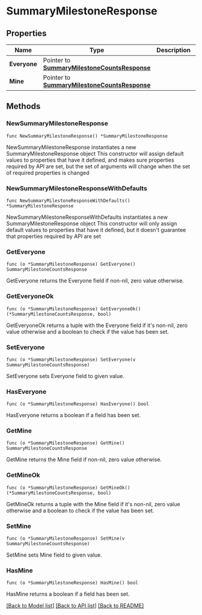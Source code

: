 # SummaryMilestoneResponse

## Properties

Name | Type | Description | Notes
------------ | ------------- | ------------- | -------------
**Everyone** | Pointer to [**SummaryMilestoneCountsResponse**](SummaryMilestoneCountsResponse.md) |  | [optional] 
**Mine** | Pointer to [**SummaryMilestoneCountsResponse**](SummaryMilestoneCountsResponse.md) |  | [optional] 

## Methods

### NewSummaryMilestoneResponse

`func NewSummaryMilestoneResponse() *SummaryMilestoneResponse`

NewSummaryMilestoneResponse instantiates a new SummaryMilestoneResponse object
This constructor will assign default values to properties that have it defined,
and makes sure properties required by API are set, but the set of arguments
will change when the set of required properties is changed

### NewSummaryMilestoneResponseWithDefaults

`func NewSummaryMilestoneResponseWithDefaults() *SummaryMilestoneResponse`

NewSummaryMilestoneResponseWithDefaults instantiates a new SummaryMilestoneResponse object
This constructor will only assign default values to properties that have it defined,
but it doesn't guarantee that properties required by API are set

### GetEveryone

`func (o *SummaryMilestoneResponse) GetEveryone() SummaryMilestoneCountsResponse`

GetEveryone returns the Everyone field if non-nil, zero value otherwise.

### GetEveryoneOk

`func (o *SummaryMilestoneResponse) GetEveryoneOk() (*SummaryMilestoneCountsResponse, bool)`

GetEveryoneOk returns a tuple with the Everyone field if it's non-nil, zero value otherwise
and a boolean to check if the value has been set.

### SetEveryone

`func (o *SummaryMilestoneResponse) SetEveryone(v SummaryMilestoneCountsResponse)`

SetEveryone sets Everyone field to given value.

### HasEveryone

`func (o *SummaryMilestoneResponse) HasEveryone() bool`

HasEveryone returns a boolean if a field has been set.

### GetMine

`func (o *SummaryMilestoneResponse) GetMine() SummaryMilestoneCountsResponse`

GetMine returns the Mine field if non-nil, zero value otherwise.

### GetMineOk

`func (o *SummaryMilestoneResponse) GetMineOk() (*SummaryMilestoneCountsResponse, bool)`

GetMineOk returns a tuple with the Mine field if it's non-nil, zero value otherwise
and a boolean to check if the value has been set.

### SetMine

`func (o *SummaryMilestoneResponse) SetMine(v SummaryMilestoneCountsResponse)`

SetMine sets Mine field to given value.

### HasMine

`func (o *SummaryMilestoneResponse) HasMine() bool`

HasMine returns a boolean if a field has been set.


[[Back to Model list]](../README.md#documentation-for-models) [[Back to API list]](../README.md#documentation-for-api-endpoints) [[Back to README]](../README.md)


